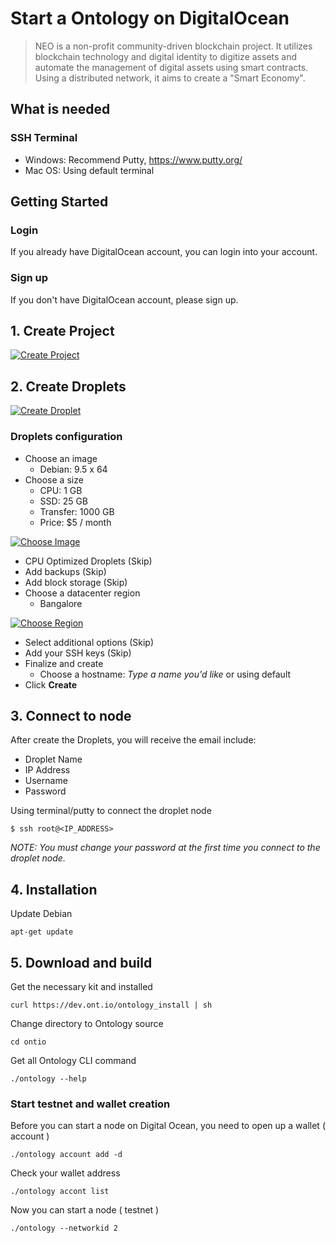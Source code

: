 # Start a Ontology on DigitalOcean

> NEO is a non-profit community-driven blockchain project. It utilizes blockchain technology and digital identity to digitize assets and automate the management of digital assets using smart contracts. Using a distributed network, it aims to create a "Smart Economy".

## What is needed

### SSH Terminal

- Windows: Recommend Putty, <https://www.putty.org/>
- Mac OS: Using default terminal

## Getting Started

### Login

If you already have DigitalOcean account, you can login into your account.

### Sign up

If you don't have DigitalOcean account, please sign up.

## 1. Create Project

[![Create Project](https://camo.githubusercontent.com/e671515f25c34e582e35c909a7349d09aeaddf82/68747470733a2f2f73332e616d617a6f6e6177732e636f6d2f6b61697a656e2d696d616765732f6769746875622f6372656174655f70726f6a6563742e706e67)](https://camo.githubusercontent.com/e671515f25c34e582e35c909a7349d09aeaddf82/68747470733a2f2f73332e616d617a6f6e6177732e636f6d2f6b61697a656e2d696d616765732f6769746875622f6372656174655f70726f6a6563742e706e67)

## 2. Create Droplets

[![Create Droplet](https://camo.githubusercontent.com/97daf57bae21be0adcc994f1c553bb255065cb66/68747470733a2f2f73332e616d617a6f6e6177732e636f6d2f6b61697a656e2d696d616765732f6769746875622f6372656174655f64726f706c65742e706e67)](https://camo.githubusercontent.com/97daf57bae21be0adcc994f1c553bb255065cb66/68747470733a2f2f73332e616d617a6f6e6177732e636f6d2f6b61697a656e2d696d616765732f6769746875622f6372656174655f64726f706c65742e706e67)

### Droplets configuration

- Choose an image
  - Debian: 9.5 x 64
- Choose a size
  - CPU: 1 GB
  - SSD: 25 GB
  - Transfer: 1000 GB
  - Price: $5 / month

[![Choose Image](https://camo.githubusercontent.com/39cfcdc79996292406879cbcf72a5f83c94ee6aa/68747470733a2f2f73332e616d617a6f6e6177732e636f6d2f6b61697a656e2d696d616765732f6769746875622f63686f6f73655f6e6b6e5f696d6167652e706e67)](https://camo.githubusercontent.com/39cfcdc79996292406879cbcf72a5f83c94ee6aa/68747470733a2f2f73332e616d617a6f6e6177732e636f6d2f6b61697a656e2d696d616765732f6769746875622f63686f6f73655f6e6b6e5f696d6167652e706e67)

- CPU Optimized Droplets (Skip)
- Add backups (Skip)
- Add block storage (Skip)
- Choose a datacenter region
  - Bangalore

[![Choose Region](https://camo.githubusercontent.com/0d436a7b70190cdab41975630dd917d627b93ea1/68747470733a2f2f73332e616d617a6f6e6177732e636f6d2f6b61697a656e2d696d616765732f6769746875622f63686f6f73655f726567696f6e2e706e67)](https://camo.githubusercontent.com/0d436a7b70190cdab41975630dd917d627b93ea1/68747470733a2f2f73332e616d617a6f6e6177732e636f6d2f6b61697a656e2d696d616765732f6769746875622f63686f6f73655f726567696f6e2e706e67)

- Select additional options (Skip)
- Add your SSH keys (Skip)
- Finalize and create
  - Choose a hostname: *Type a name you'd like* or using default
- Click **Create**

## 3. Connect to node

After create the Droplets, you will receive the email include:

- Droplet Name
- IP Address
- Username
- Password

Using terminal/putty to connect the droplet node

```
$ ssh root@<IP_ADDRESS>
```

*NOTE: You must change your password at the first time you connect to the droplet node.*

## 4. Installation

Update Debian

```
apt-get update
```



## 5. Download and build

Get the necessary kit and installed

```
curl https://dev.ont.io/ontology_install | sh
```

Change directory to Ontology source

```
cd ontio
```

Get all Ontology CLI command

```
./ontology --help
```

### Start testnet and wallet creation

Before you can start a node on Digital Ocean, you need to open up a wallet ( account )

```
./ontology account add -d
```

Check your wallet address 

```
./ontology accont list
```

Now you can start a node ( testnet )

```
./ontology --networkid 2
```

